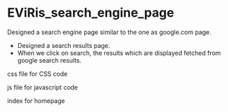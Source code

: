 # EViRis_search_engine_page


Designed a search engine page similar to the one as google.com page. 

- Designed a search results page. 
- When we click on search, the results which are displayed fetched from google search results.


css file for CSS code

js file for javascript code

index for homepage
